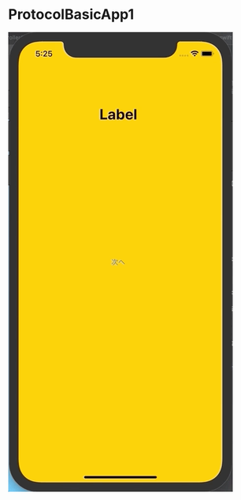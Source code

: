 # ProtocolBasicApp1

![protocol](https://github.com/saosin084/ProtocolBasicApp1/blob/master/ProtocolBasicApp1/assets/protcolbasicappgif.gif)
